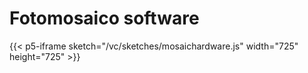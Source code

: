 # Fotomosaico software
{{< p5-iframe sketch="/vc/sketches/mosaichardware.js" width="725" height="725" >}}
